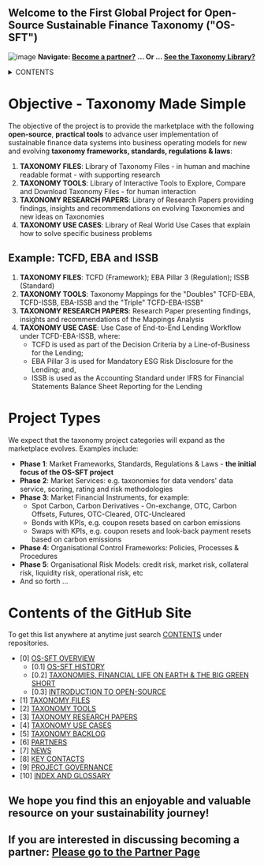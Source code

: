 ## Welcome to the First Global Project for Open-Source Sustainable Finance Taxonomy ("OS-SFT")

![image](https://user-images.githubusercontent.com/112073913/188821900-0c411acf-fbdd-4163-adc9-3ba4e2be78df.png)
**Navigate: [Become a partner?](https://github.com/OS-SFT/06-COLLABORATORS-PARTNERS)**
**... Or ... [See the Taxonomy Library?](https://github.com/orgs/OS-SFT/projects/2)**

<details><summary>CONTENTS</summary>
<p>

[0] [OS-SFT OVERVIEW](https://github.com/OS-SFT/0-OS-SFT-OVERVIEW)

- [0.1] [OS-SFT HISTORY](https://github.com/OS-SFT/0.1-OS-SFT-OVERVIEW-this-page-)

- [0.2] [TAXONOMIES, FINANCIAL LIFE ON EARTH & THE BIG GREEN SHORT](https://github.com/OS-SFT/0.2-TAXONOMIES-FINANCIAL-LIFE-ON-EARTH-AND-THE-BIG-GREEN-SHORT)

- [0.3] [INTRODUCTION TO OPEN-SOURCE](https://github.com/OS-SFT/0.3-INTRODUCTION-TO-OPEN-SOURCE)

[1] [TAXONOMY FILES](https://github.com/OS-SFT/01-TAXONOMY-FILES)

[2] [TAXONOMY TOOLS](https://github.com/OS-SFT/02-TAXONOMY-TOOLS)

[3] [TAXONOMY RESEARCH PAPERS](https://github.com/OS-SFT/03-TAXONOMY-RESEARCH-PAPERS)

[4] [TAXONOMY USE CASES](https://github.com/OS-SFT/04-TAXONOMY-USE-CASES)

[5] [TAXONOMY BACKLOG](https://github.com/OS-SFT/05-TAXONOMY-BACKLOG)

[6] [PARTNERS](https://github.com/OS-SFT/06-COLLABORATORS-PARTNERS)

[7] [NEWS](https://github.com/OS-SFT/07-NEWS)

[8] [KEY CONTACTS](https://github.com/OS-SFT/08-KEY-CONTACTS)

[9] [PROJECT GOVERNANCE](https://github.com/OS-SFT/09-PROJECT-GOVERNANCE)

[10] [INDEX AND GLOSSARY](https://github.com/OS-SFT/10-INDEX-AND-GLOSSARY)
</p>
</details>


# Objective - Taxonomy Made Simple
The objective of the project is to provide the marketplace with the following **open-source**, **practical tools** to advance user implementation of sustainable finance data systems into business operating models for new and evolving **taxonomy frameworks, standards, regulations & laws**:

1. **TAXONOMY FILES**: Library of Taxonomy Files - in human and machine readable format - with supporting research
2. **TAXONOMY TOOLS**: Library of Interactive Tools to Explore, Compare and Download Taxonomy Files - for human interaction
3. **TAXONOMY RESEARCH PAPERS**: Library of Research Papers providing findings, insights and recommendations on evolving Taxonomies and new ideas on Taxonomies
4. **TAXONOMY USE CASES**: Library of Real World Use Cases that explain how to solve specific business problems

## Example: TCFD, EBA and ISSB
1. **TAXONOMY FILES**: TCFD (Framework); EBA Pillar 3 (Regulation); ISSB (Standard)
2. **TAXONOMY TOOLS**: Taxonomy Mappings for the "Doubles" TCFD-EBA, TCFD-ISSB, EBA-ISSB and the "Triple" TCFD-EBA-ISSB"
3. **TAXONOMY RESEARCH PAPERS**: Research Paper presenting findings, insights and recommendations of the Mappings Analysis
4. **TAXONOMY USE CASE**: Use Case of End-to-End Lending Workflow under TCFD-EBA-ISSB, where:
    - TCFD is used as part of the Decision Criteria by a Line-of-Business for the Lending;
    - EBA Pillar 3 is used for Mandatory ESG Risk Disclosure for the Lending; and,
    - ISSB is used as the Accounting Standard under IFRS for Financial Statements Balance Sheet Reporting for the Lending

# Project Types
We expect that the taxonomy project categories will expand as the marketplace evolves. Examples include:
- **Phase 1**: Market Frameworks, Standards, Regulations & Laws - **the initial focus of the OS-SFT project**
- **Phase 2**: Market Services: e.g. taxonomies for data vendors' data service, scoring, rating and risk methodologies
- **Phase 3**: Market Financial Instruments, for example:
  - Spot Carbon, Carbon Derivatives - On-exchange, OTC, Carbon Offsets, Futures, OTC-Cleared, OTC-Uncleared
  - Bonds with KPIs, e.g. coupon resets based on carbon emissions
  - Swaps with KPIs, e.g. coupon resets and look-back payment resets based on carbon emissions
- **Phase 4**: Organisational Control Frameworks: Policies, Processes & Procedures
- **Phase 5**: Organisational Risk Models: credit risk, market risk, collateral risk, liquidity risk, operational risk, etc
- And so forth ...

# Contents of the GitHub Site
To get this list anywhere at anytime just search [CONTENTS](https://github.com/OS-SFT/CONTENTS) under repositories.

- [0] [OS-SFT OVERVIEW](https://github.com/OS-SFT/0-OS-SFT-OVERVIEW)
  - [0.1] [OS-SFT HISTORY](https://github.com/OS-SFT/0.1-OS-SFT-OVERVIEW-this-page-)
  - [0.2] [TAXONOMIES, FINANCIAL LIFE ON EARTH & THE BIG GREEN SHORT](https://github.com/OS-SFT/0.2-TAXONOMIES-FINANCIAL-LIFE-ON-EARTH-AND-THE-BIG-GREEN-SHORT)
  - [0.3] [INTRODUCTION TO OPEN-SOURCE](https://github.com/OS-SFT/0.3-INTRODUCTION-TO-OPEN-SOURCE)
- [1] [TAXONOMY FILES](https://github.com/OS-SFT/01-TAXONOMY-FILES)
- [2] [TAXONOMY TOOLS](https://github.com/OS-SFT/02-TAXONOMY-TOOLS)
- [3] [TAXONOMY RESEARCH PAPERS](https://github.com/OS-SFT/03-TAXONOMY-RESEARCH-PAPERS)
- [4] [TAXONOMY USE CASES](https://github.com/OS-SFT/04-TAXONOMY-USE-CASES)
- [5] [TAXONOMY BACKLOG](https://github.com/OS-SFT/05-TAXONOMY-BACKLOG)
- [6] [PARTNERS](https://github.com/OS-SFT/06-COLLABORATORS-PARTNERS)
- [7] [NEWS](https://github.com/OS-SFT/07-NEWS)
- [8] [KEY CONTACTS](https://github.com/OS-SFT/08-KEY-CONTACTS)
- [9] [PROJECT GOVERNANCE](https://github.com/OS-SFT/09-PROJECT-GOVERNANCE)
- [10] [INDEX AND GLOSSARY](https://github.com/OS-SFT/10-INDEX-AND-GLOSSARY)

We hope you find this an enjoyable and valuable resource on your sustainability journey!
--
## If you are interested in discussing becoming a partner: [Please go to the Partner Page](https://github.com/OS-SFT/06-COLLABORATORS-PARTNERS)
